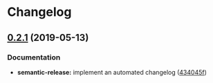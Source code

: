# Changelog

## [0.2.1](https://github.com/myii/keepalived-formula/compare/v0.2.0...v0.2.1) (2019-05-13)


### Documentation

* **semantic-release:** implement an automated changelog ([434045f](https://github.com/myii/keepalived-formula/commit/434045f))

